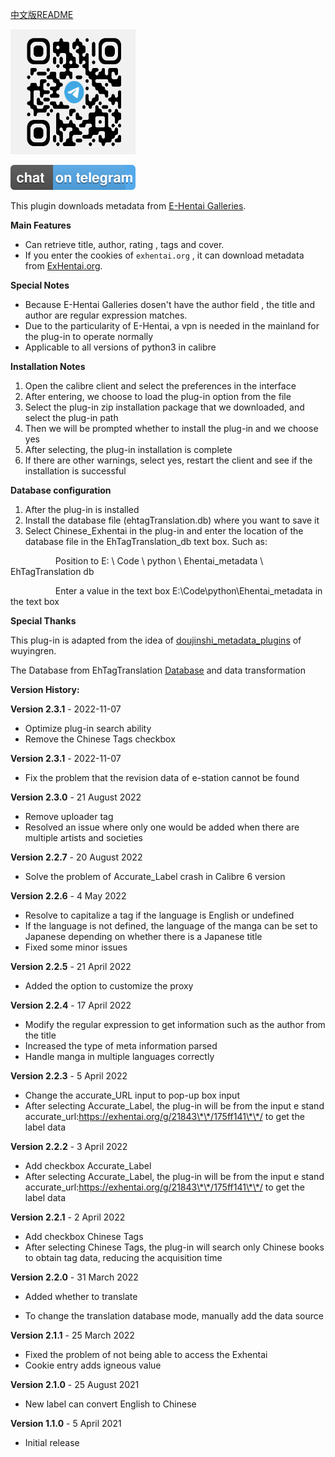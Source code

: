 [中文版README](README_cn.md)
<br/>

<img src="/image/telegram.png" width="200" height="200" alt="插件开发"/>


[![Telegram](/image/TelegramBots.svg)](https://t.me/+TAT5NFNLhI83MTc1)


This plugin downloads metadata from [E-Hentai Galleries](https://e-hentai.org/).

**Main Features**

- Can retrieve title, author, rating , tags and cover.
- If you enter the cookies of `exhentai.org` , it can download metadata from [ExHentai.org](https://exhentai.org/).

**Special Notes**

- Because E-Hentai Galleries dosen't have the author field , the title and author are regular expression matches. 
- Due to the particularity of E-Hentai, a vpn is needed in the mainland for the plug-in to operate normally
- Applicable to all versions of python3 in calibre

**Installation Notes**

1. Open the calibre client and select the preferences in the interface
2. After entering, we choose to load the plug-in option from the file
3. Select the plug-in zip installation package that we downloaded, and select the plug-in path
4. Then we will be prompted whether to install the plug-in and we choose yes
5. After selecting, the plug-in installation is complete
6. If there are other warnings, select yes, restart the client and see if the installation is successful

**Database configuration**

1. After the plug-in is installed
2. Install the database file (ehtagTranslation.db) where you want to save it
3. Select Chinese_Exhentai in the plug-in and enter the location of the database file in the EhTagTranslation_db text box. Such as:


&emsp; &emsp; &emsp; &emsp; Position to E: \ Code \ python \ Ehentai_metadata \ EhTagTranslation db

&emsp; &emsp; &emsp; &emsp; Enter a value in the text box E:\Code\python\Ehentai_metadata in the text box

**Special Thanks**

This plug-in is adapted from the idea of ​​[doujinshi_metadata_plugins](https://github.com/yingziwu/doujinshi_metadata_plugins) of wuyingren.

The Database from EhTagTranslation [Database](https://github.com/EhTagTranslation/Database) and data transformation

**Version History:**

**Version 2.3.1** - 2022-11-07

- Optimize plug-in search ability
- Remove the Chinese Tags checkbox

**Version 2.3.1** - 2022-11-07

- Fix the problem that the revision data of e-station cannot be found

**Version 2.3.0** - 21 August 2022

- Remove uploader tag
- Resolved an issue where only one would be added when there are multiple artists and societies


**Version 2.2.7** - 20 August 2022

- Solve the problem of Accurate_Label crash in Calibre 6 version


**Version 2.2.6** - 4 May 2022

- Resolve to capitalize a tag if the language is English or undefined
- If the language is not defined, the language of the manga can be set to Japanese depending on whether there is a Japanese title
- Fixed some minor issues


**Version 2.2.5** - 21 April 2022

- Added the option to customize the proxy


**Version 2.2.4** - 17 April 2022

- Modify the regular expression to get information such as the author from the title
- Increased the type of meta information parsed
- Handle manga in multiple languages correctly


**Version 2.2.3** - 5 April 2022

- Change the accurate_URL input to pop-up box input
- After selecting Accurate_Label, the plug-in will be from the input e stand accurate_url:https://exhentai.org/g/21843\*\*/175ff141\*\*/ to get the label data


**Version 2.2.2** - 3 April 2022

- Add checkbox Accurate_Label
- After selecting Accurate_Label, the plug-in will be from the input e stand accurate_url:https://exhentai.org/g/21843\*\*/175ff141\*\*/ to get the label data


**Version 2.2.1** - 2 April 2022

- Add checkbox Chinese Tags
- After selecting Chinese Tags, the plug-in will search only Chinese books to obtain tag data, reducing the acquisition time


**Version 2.2.0** - 31 March 2022

- Added whether to translate

- To change the translation database mode, manually add the data source


**Version 2.1.1** - 25 March 2022

- Fixed the problem of not being able to access the Exhentai
- Cookie entry adds igneous value


**Version 2.1.0** - 25 August 2021

- New label can convert English to Chinese

**Version 1.1.0** - 5 April 2021

- Initial release


